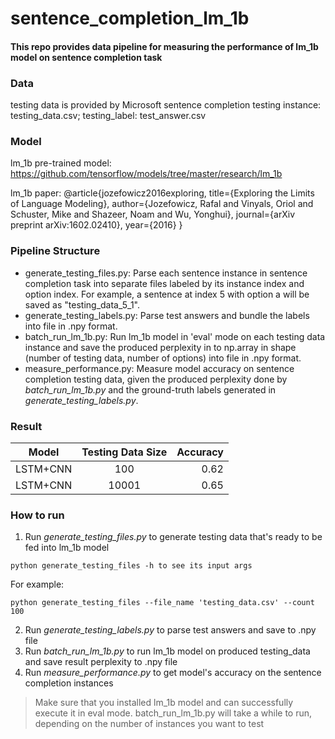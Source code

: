 # sentence_completion_lm_1b

#### This repo provides data pipeline for measuring the performance of lm_1b model on sentence completion task

### Data
testing data is provided by Microsoft sentence completion
testing instance: testing_data.csv; testing_label: test_answer.csv

### Model
lm_1b pre-trained model: https://github.com/tensorflow/models/tree/master/research/lm_1b

lm_1b paper: @article{jozefowicz2016exploring, title={Exploring the Limits of Language Modeling}, author={Jozefowicz, Rafal and Vinyals, Oriol and Schuster, Mike and Shazeer, Noam and Wu, Yonghui}, journal={arXiv preprint arXiv:1602.02410}, year={2016} }

### Pipeline Structure
* generate_testing_files.py: Parse each sentence instance in sentence completion task into separate files labeled by its instance index and option index. For example, a sentence at index 5 with option a will be saved as "testing_data_5_1".
* generate_testing_labels.py: Parse test answers and bundle the labels into file in .npy format.
* batch_run_lm_1b.py: Run lm_1b model in 'eval' mode on each testing data instance and save the produced perplexity in to np.array in shape (number of testing data, number of options) into file in .npy format.
* measure_performance.py: Measure model accuracy on sentence completion testing data, given the produced perplexity done by _batch_run_lm_1b.py_ and the ground-truth labels generated in _generate_testing_labels.py_.

### Result
| Model         | Testing Data Size | Accuracy  |
| ------------- |:-----------------:| ---------:|
| LSTM+CNN      | 100               | 0.62      |
| LSTM+CNN      | 10001             | 0.65      |

### How to run
1. Run _generate_testing_files.py_ to generate testing data that's ready to be fed into lm_1b model
```
python generate_testing_files -h to see its input args
```
For example:
```
python generate_testing_files --file_name 'testing_data.csv' --count 100
```
2. Run _generate_testing_labels.py_ to parse test answers and save to .npy file
3. Run _batch_run_lm_1b.py_ to run lm_1b model on produced testing_data and save result perplexity to .npy file
4. Run _measure_performance.py_ to get model's accuracy on the sentence completion instances
> Make sure that you installed lm_1b model and can successfully execute it in eval mode.
> batch_run_lm_1b.py will take a while to run, depending on the number of instances you want to test
